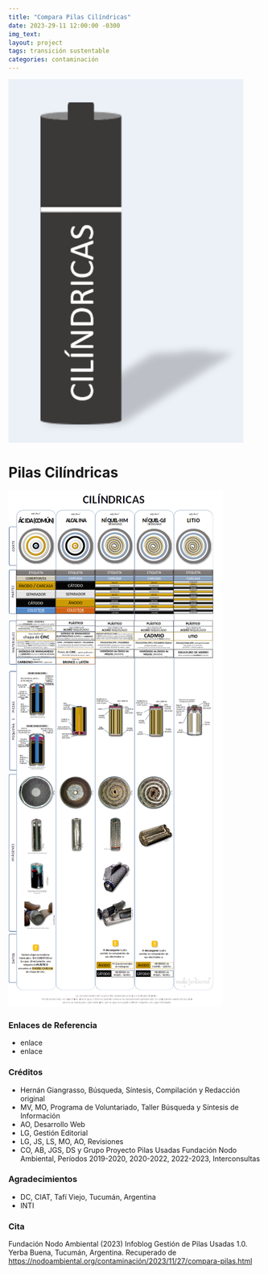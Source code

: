 ```yaml
---
title: "Compara Pilas Cilíndricas"
date: 2023-29-11 12:00:00 -0300
img_text: 
layout: project
tags: transición sustentable
categories: contaminación
---
```


![pilacilindro](/assets/images/post/06pilacilindro.png)

<!--section-->

# Pilas Cilíndricas

![comppc](/assets/images/post/06comparapilacilindro.png)




### Enlaces de Referencia  

- enlace
- enlace

### Créditos  

- Hernán Giangrasso, Búsqueda, Síntesis, Compilación y Redacción original  
- MV, MO, Programa de Voluntariado, Taller Búsqueda y Síntesis de Información  
- AO, Desarrollo Web  
- LG, Gestión Editorial  
- LG, JS, LS, MO, AO, Revisiones  
- CO, AB, JGS, DS y Grupo Proyecto Pilas Usadas Fundación Nodo Ambiental, Períodos 2019-2020, 2020-2022, 2022-2023, Interconsultas

### Agradecimientos  

- DC, CIAT, Tafí Viejo, Tucumán, Argentina
- INTI

### Cita  

Fundación Nodo Ambiental (2023) Infoblog Gestión de Pilas Usadas 1.0. Yerba Buena, Tucumán, Argentina. Recuperado de <https://nodoambiental.org/contaminación/2023/11/27/compara-pilas.html>

